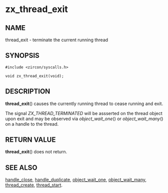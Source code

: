 # zx_thread_exit

## NAME

thread_exit - terminate the current running thread

## SYNOPSIS

```
#include <zircon/syscalls.h>

void zx_thread_exit(void);

```

## DESCRIPTION

**thread_exit**() causes the currently running thread to cease
running and exit.

The signal *ZX_THREAD_TERMINATED* will be assserted on the thread
object upon exit and may be observed via *object_wait_one*()
or *object_wait_many*() on a handle to the thread.

## RETURN VALUE

**thread_exit**() does not return.

## SEE ALSO

[handle_close](handle_close.md),
[handle_duplicate](handle_duplicate.md),
[object_wait_one](object_wait_one.md),
[object_wait_many](object_wait_many.md),
[thread_create](thread_create.md),
[thread_start](thread_start.md).
